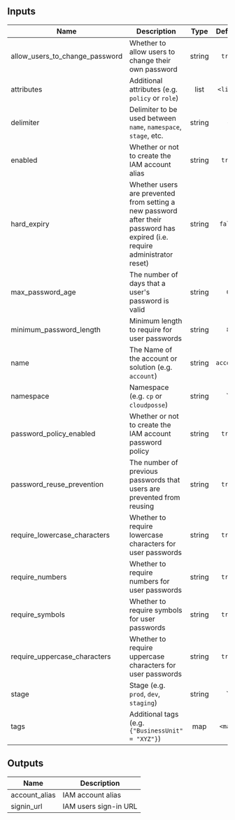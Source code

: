
## Inputs

| Name | Description | Type | Default | Required |
|------|-------------|:----:|:-----:|:-----:|
| allow_users_to_change_password | Whether to allow users to change their own password | string | `true` | no |
| attributes | Additional attributes (e.g. `policy` or `role`) | list | `<list>` | no |
| delimiter | Delimiter to be used between `name`, `namespace`, `stage`, etc. | string | `-` | no |
| enabled | Whether or not to create the IAM account alias | string | `true` | no |
| hard_expiry | Whether users are prevented from setting a new password after their password has expired (i.e. require administrator reset) | string | `false` | no |
| max_password_age | The number of days that a user's password is valid | string | `0` | no |
| minimum_password_length | Minimum length to require for user passwords | string | `8` | no |
| name | The Name of the account or solution  (e.g. `account`) | string | `account` | no |
| namespace | Namespace (e.g. `cp` or `cloudposse`) | string | `` | no |
| password_policy_enabled | Whether or not to create the IAM account password policy | string | `true` | no |
| password_reuse_prevention | The number of previous passwords that users are prevented from reusing | string | `true` | no |
| require_lowercase_characters | Whether to require lowercase characters for user passwords | string | `true` | no |
| require_numbers | Whether to require numbers for user passwords | string | `true` | no |
| require_symbols | Whether to require symbols for user passwords | string | `true` | no |
| require_uppercase_characters | Whether to require uppercase characters for user passwords | string | `true` | no |
| stage | Stage (e.g. `prod`, `dev`, `staging`) | string | `` | no |
| tags | Additional tags (e.g. `{"BusinessUnit" = "XYZ"}`) | map | `<map>` | no |

## Outputs

| Name | Description |
|------|-------------|
| account_alias | IAM account alias |
| signin_url | IAM users sign-in URL |

